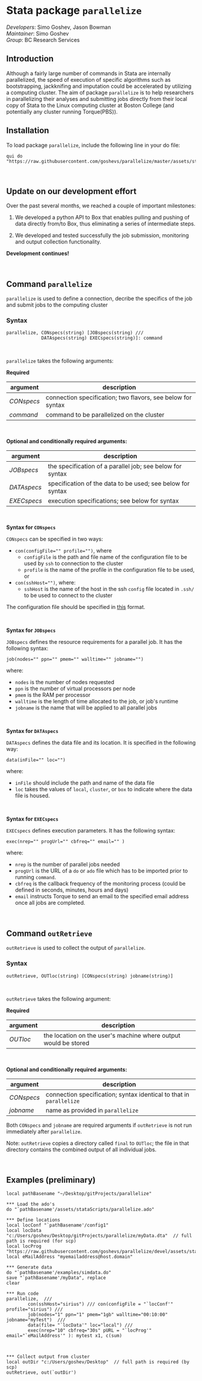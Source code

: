 # Stata package `parallelize`


*Developers*: Simo Goshev, Jason Bowman   
*Maintainer*: Simo Goshev  
*Group*: BC Research Services


## Introduction

Although a fairly large number of commands in Stata are internally parallelized,
the speed of execution of specific algorithms such as bootstrapping, jackknifing and imputation 
could be accelerated by utilizing a computing cluster. The aim of package `parallelize` is to help researchers 
in parallelizing their analyses and submitting jobs directly from their local 
copy of Stata to the Linux computing cluster at Boston College (and potentially any
cluster running Torque(PBS)).



## Installation


To load package `parallelize`, include the following line in your do file:

```
qui do "https://raw.githubusercontent.com/goshevs/parallelize/master/assets/stataScripts/parallelize.ado"
```

<br>

## Update on our development effort


Over the past several months, we reached a couple of important milestones:

1. We developed a python API to Box that enables pulling and pushing of
data directly from/to Box, thus eliminating a series of intermediate steps.

2. We developed and tested successfully the job submission, monitoring and
output collection functionality.

**Development continues!**

<br>

## Command `parallelize`

`parallelize` is used to define a connection, decribe the specifics of the job and
submit jobs to the computing cluster

### Syntax

```
parallelize, CONspecs(string) [JOBspecs(string) ///
             DATAspecs(string) EXECspecs(string)]: command

```
<br>

`parallelize` takes the following arguments:

**Required**

| argument    | description            |
|-------------|------------------------|
| *CONspecs*  | connection specification; two flavors, see below for syntax |
| *command*   | command to be parallelized on the cluster |


<br>

**Optional and conditionally required arguments:**

| argument       | description            |
|----------------|------------------------|
| *JOBspecs*    | the specification of a parallel job; see below for syntax |
| *DATAspecs*    | specification of the data to be used; see below for syntax |
| *EXECspecs*    | execution specifications; see below for syntax |


<br>

**Syntax for `CONspecs`**

`CONspecs` can be specified in two ways:

- `con(configFile="" profile="")`, where
	- `configFile` is the path and file name of the configuration file to be used by 
	`ssh` to connection to the cluster
	- `profile` is the name of the profile in the configuration file to be used, or
- `con(sshHost="")`, where:
	- `sshHost` is the name of the host in the ssh `config` file located in `.ssh/` to be 
	used to connect to the cluster

The configuration file should be specified in 
[this](https://github.com/goshevs/parallelize/blob/devel/config) format.
 
<br>

**Syntax for `JOBspecs`**

`JOBspecs` defines the resource requirements for a parallel job. It has the following syntax:

`job(nodes="" ppn="" pmem="" walltime="" jobname="")`

where:

- `nodes` is the number of nodes requested
- `ppn` is the number of virtual processors per node 
- `pmem` is the RAM per processor
- `walltime` is the length of time allocated to the job, or job's runtime
- `jobname` is the name that will be applied to all parallel jobs

<br>

**Syntax for `DATAspecs`**

`DATAspecs` defines the data file and its location. It is specified in the following way:
 
`data(inFile="" loc="")`

where:

- `inFile` should include the path and name of the data file
- `loc` takes the values of `local`, `cluster`, or `box` to indicate where the
data file is housed.

<br>

**Syntax for `EXECspecs`**

`EXECspecs` defines execution parameters. It has the following syntax:

`exec(nrep="" progUrl="" cbfreq="" email="" )`

where: 

- `nrep` is the number of parallel jobs needed
- `progUrl` is the URL of a `do` or `ado` file which has to be imported prior to running `command`.
- `cbfreq` is the callback frequency of the monitoring process (could be defined in seconds, minutes, hours and days)
- `email` instructs Torque to send an email to the specified email address once all jobs are completed.


<br>

## Command `outRetrieve`

`outRetrieve` is used to collect the output of `parallelize`.


### Syntax

```
outRetrieve, OUTloc(string) [CONspecs(string) jobname(string)]

```
<br>

`outRetrieve` takes the following argument:

**Required**

| argument    | description            |
|-------------|------------------------|
| *OUTloc*    | the location on the user's machine where output would be stored |


<br>

**Optional and conditionally required arguments:**

| argument       | description            |
|----------------|------------------------|
| *CONspecs*     | connection specification; syntax identical to that in `parallelize` |
| *jobname*      | name as provided in `parallelize` |

Both `CONspecs` and `jobname` are required arguments if `outRetrieve` is not 
run immediately after `parallelize`.

Note: `outRetrieve` copies a directory called `final` to `OUTloc`; the file in that 
directory contains the combined output of all individual jobs.


<br>


## Examples (preliminary)


```
local pathBasename "~/Desktop/gitProjects/parallelize"

*** Load the ado's
do "`pathBasename'/assets/stataScripts/parallelize.ado"

*** Define locations
local locConf "`pathBasename'/config1"
local locData "c:/Users/goshev/Desktop/gitProjects/parallelize/myData.dta"  // full path is required (for scp)
local locProg "https://raw.githubusercontent.com/goshevs/parallelize/devel/assets/stataScripts/mytest.ado"
local eMailAddress "myemailaddress@host.domain" 

*** Generate data
do "`pathBasename'/examples/simdata.do"
save "`pathBasename'/myData", replace
clear

*** Run code
parallelize,  /// 
        con(sshHost="sirius") /// con(configFile = "`locConf'"  profile="sirius") ///  
        job(nodes="1" ppn="1" pmem="1gb" walltime="00:10:00" jobname="myTest")  ///
        data(file= "`locData'" loc="local") ///
        exec(nrep="10" cbfreq="30s" pURL = "`locProg'" email="`eMailAddress'" ): mytest x1, c(sum) 
		
		
		
*** Collect output from cluster
local outDir "c:/Users/goshev/Desktop"  // full path is required (by scp)
outRetrieve, out(`outDir')
		
```
